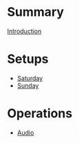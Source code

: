 # Summary

[Introduction](./introduction.md)

# Setups

- [Saturday](./saturday.md)
- [Sunday](./sunday.md)

# Operations

- [Audio](./audio.md)

